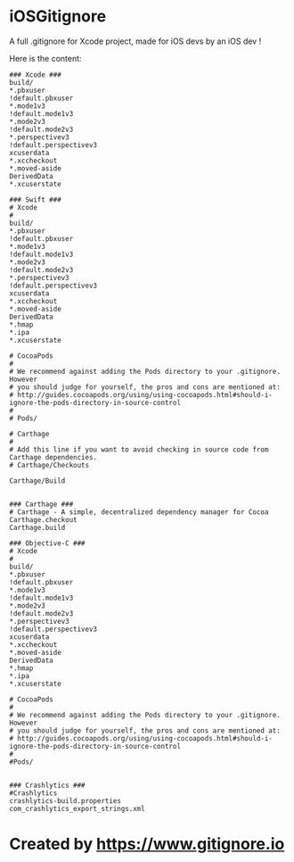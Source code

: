 # iOSGitignore
A full .gitignore for Xcode project, made for iOS devs by an iOS dev !

Here is the content:

    ### Xcode ###
    build/
    *.pbxuser
    !default.pbxuser
    *.mode1v3
    !default.mode1v3
    *.mode2v3
    !default.mode2v3
    *.perspectivev3
    !default.perspectivev3
    xcuserdata
    *.xccheckout
    *.moved-aside
    DerivedData
    *.xcuserstate
    
    ### Swift ###
    # Xcode
    #
    build/
    *.pbxuser
    !default.pbxuser
    *.mode1v3
    !default.mode1v3
    *.mode2v3
    !default.mode2v3
    *.perspectivev3
    !default.perspectivev3
    xcuserdata
    *.xccheckout
    *.moved-aside
    DerivedData
    *.hmap
    *.ipa
    *.xcuserstate
    
    # CocoaPods
    #
    # We recommend against adding the Pods directory to your .gitignore. However
    # you should judge for yourself, the pros and cons are mentioned at:
    # http://guides.cocoapods.org/using/using-cocoapods.html#should-i-ignore-the-pods-directory-in-source-control
    #
    # Pods/
    
    # Carthage
    #
    # Add this line if you want to avoid checking in source code from Carthage dependencies.
    # Carthage/Checkouts
    
    Carthage/Build
    
    
    ### Carthage ###
    # Carthage - A simple, decentralized dependency manager for Cocoa
    Carthage.checkout
    Carthage.build
    
    ### Objective-C ###
    # Xcode
    #
    build/
    *.pbxuser
    !default.pbxuser
    *.mode1v3
    !default.mode1v3
    *.mode2v3
    !default.mode2v3
    *.perspectivev3
    !default.perspectivev3
    xcuserdata
    *.xccheckout
    *.moved-aside
    DerivedData
    *.hmap
    *.ipa
    *.xcuserstate
    
    # CocoaPods
    #
    # We recommend against adding the Pods directory to your .gitignore. However
    # you should judge for yourself, the pros and cons are mentioned at:
    # http://guides.cocoapods.org/using/using-cocoapods.html#should-i-ignore-the-pods-directory-in-source-control
    #
    #Pods/
    
    
    ### Crashlytics ###
    #Crashlytics
    crashlytics-build.properties
    com_crashlytics_export_strings.xml

# Created by https://www.gitignore.io
